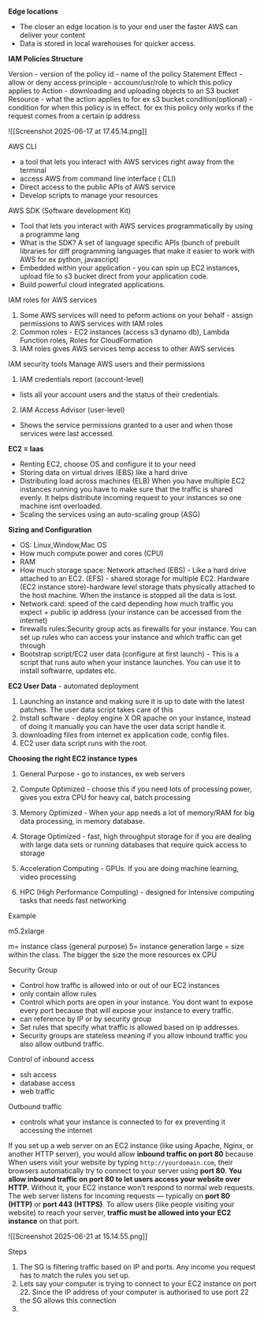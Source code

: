 

**Edge locations**

- The closer an edge location is to your end user the faster AWS can deliver your content
- Data is stored in local warehouses for quicker access.


**IAM Policies Structure**

Version - version of the policy
id - name of the policy
Statement
Effect - allow or deny access
principle - accounr/usr/role to which this policy applies to
Action - downloading and uploading objects to an S3 bucket
Resource - what the action applies to for ex s3 bucket
condition(optional) - condition for when this policy is in effect. 
for ex this policy only works if the request comes from a certain ip address

![[Screenshot 2025-06-17 at 17.45.14.png]]

AWS CLI 
- a tool that lets you interact with AWS services right away from the terminal
- access AWS from command line interface ( CLI)
- Direct access to the public APIs of AWS service 
- Develop scripts to manage your resources

AWS SDK (Software development Kit)

- Tool that lets you interact with AWS services programmatically by using a programme lang
- What is the SDK? A set of language specific APIs (bunch of prebuilt libraries for diff programming languages that make it easier to work with AWS for ex python, javascript)
- Embedded within your application - you can spin up EC2 instances, upload file to s3 bucket direct from your application code.
- Build powerful cloud integrated applications. 

IAM roles for AWS services
1. Some AWS services will need to peform actions on your behalf - assign permissions to AWS services with IAM roles
2. Common roles - EC2 instances (access s3 dynamo db), Lambda Function roles, Roles for CloudFormation
3. IAM roles gives AWS services temp access to other AWS services

IAM security tools
Manage AWS users and their permissions

1. IAM credentials report (account-level)
- lists all your account users and the status of their credentials.

2. IAM Access Advisor (user-level)
- Shows the service permissions granted to a user and when those services were last accessed. 

**EC2 = Iaas**
- Renting EC2, choose OS and configure it to your need 
- Storing data on virtual drives (EBS) like a hard drive
- Distributing load across machines (ELB) When you have multiple EC2 instances running you have to make sure that the traffic is shared evenly. It helps distribute incoming request to your instances so one machine isnt overloaded.
- Scaling the services using an auto-scaling group (ASG)

**Sizing and Configuration**

-  OS: Linux,Window,Mac OS
- How much compute power and cores (CPU)
- RAM
- How much storage space: Network attached (EBS) - Like a hard drive attached to an EC2. (EFS) - shared storage for multiple EC2. 
  Hardware (EC2 instance store)-hardware level storage thats physically attached to the host machine. When the instance is stopped all the data is lost.
- Network card: speed of the card depending how much traffic you expect + public ip address (your instance can be accessed from the internet)
- firewalls rules:Security group acts as firewalls for your instance. You can set up rules who can access your instance and which traffic can get through
- Bootstrap script/EC2 user data (configure at first launch) - This is a script that runs auto when your instance launches. You can use it to install softwarre, updates etc. 

**EC2 User Data** - automated deployment 

1.  Launching an instance and making sure it is up to date with the latest patches. The user data script takes care of this
2. Install software - deploy engine X OR apache on your instance, instead of doing it manually you can have the user data script handle it.
3. downloading files from internet ex application code, config files. 
4. EC2 user data script runs with the root.

**Choosing the right EC2 instance types**

1. General Purpose - go to instances, ex web servers 


2. Compute Optimized - choose this if you need lots of processing power, gives you extra CPU for heavy cal, batch processing 

3. Memory Optimized - When your app needs a lot of memory/RAM for big data processing, in memory database.

4. Storage Optimized - fast, high throughput storage for if you are dealing with large data sets or running databases that require quick access to storage 

5. Acceleration Computing - GPUs. If you are doing machine learning, video processing

6. HPC (High Performance Computing) - designed for intensive computing tasks that needs fast networking

Example

m5.2xlarge

m= instance class (general purpose)
5= instance generation
large = size within the class. The bigger the size the more resources ex CPU

Security Group

- Control how traffic is allowed into or out of our EC2 instances
- only contain allow rules
- Control which ports are open in your instance. You dont want to expose every port because that will expose your instance to every traffic.
- can reference by IP or by security group
- Set rules that specify what traffic is allowed based on ip addresses.
- Security groups are stateless meaning if you allow inbound traffic you also allow outbund traffic.

Control of inbound access
- ssh access
- database access
- web traffic

Outbound traffic
- controls what your instance is connected to for ex preventing it accessing the internet

If you set up a web server on an EC2 instance (like using Apache, Nginx, or another HTTP server), you would allow **inbound traffic on port 80** because When users visit your website by typing `http://yourdomain.com`, their browsers automatically try to connect to your server using **port 80**.
**You allow inbound traffic on port 80 to let users access your website over HTTP.** Without it, your EC2 instance won’t respond to normal web requests.
The web server listens for incoming requests — typically on **port 80 (HTTP)** or **port 443 (HTTPS)**.
 To allow users (like people visiting your website) to reach your server, **traffic must be allowed into your EC2 instance** on that port.



![[Screenshot 2025-06-21 at 15.14.55.png]]

Steps

1. The SG is filtering traffic based on IP and ports. Any income you request has to match the rules you set up. 
2. Lets say your computer is trying to connect to your EC2 instance on port 22. Since the IP address of your computer is authorised to use port 22 the SG allows this connection
3. 